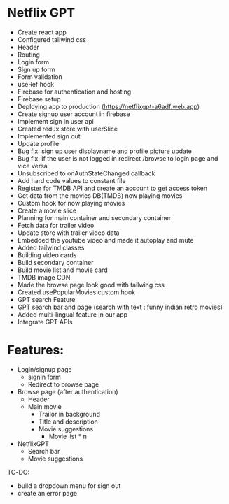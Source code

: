 # Netflix GPT

- Create react app
- Configured tailwind css
- Header
- Routing
- Login form
- Sign up form
- Form validation
- useRef hook
- Firebase for authentication and hosting
- Firebase setup
- Deploying app to production (https://netflixgpt-a6adf.web.app)
- Create signup user account in firebase
- Implement sign in user api
- Created redux store with userSlice
- Implemented sign out
- Update profile
- Bug fix: sign up user displayname and profile picture update
- Bug fix: If the user is not logged in redirect /browse to login page and vice versa
- Unsubscribed to onAuthStateChanged callback
- Add hard code values to constant file
- Register for TMDB API and create an account to get access token
- Get data from the movies DB(TMDB) now playing movies
- Custom hook for now playing movies
- Create a movie slice
- Planning for main container and secondary container
- Fetch data for trailer video
- Update store with trailer video data
- Embedded the youtube video and made it autoplay and mute
- Added tailwind classes
- Building video cards
- Build secondary container
- Build movie list and movie card
- TMDB image CDN
- Made the browse page look good with tailwing css
- Created usePopularMovies custom hook
- GPT search Feature
- GPT search bar and page (search with text : funny indian retro movies)
- Added multi-lingual feature in our app
- Integrate GPT APIs

# Features:

- Login/signup page
  - signIn form
  - Redirect to browse page
- Browse page (after authentication)
  - Header
  - Main movie
    - Trailor in background
    - Title and description
    - Movie suggestions
      - Movie list \* n
- NetflixGPT
  - Search bar
  - Movie suggestions

TO-DO:

- build a dropdown menu for sign out
- create an error page
